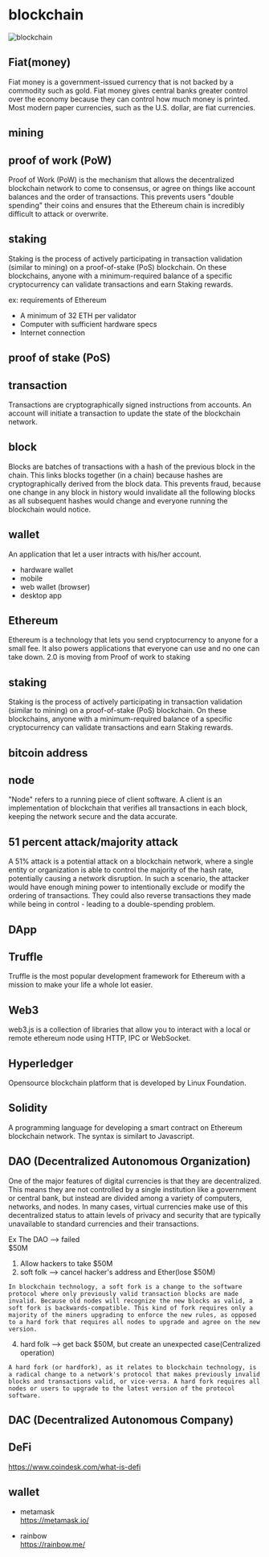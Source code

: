 # blockchain
![blockchain](https://user-images.githubusercontent.com/474225/114293931-77ac7800-9a68-11eb-9464-797099bac6ca.png)


## Fiat(money)
Fiat money is a government-issued currency that is not backed by a commodity such as gold. Fiat money gives central banks greater control over the economy because they can control how much money is printed. Most modern paper currencies, such as the U.S. dollar, are fiat currencies.


## mining

## proof of work (PoW)
Proof of Work (PoW) is the mechanism that allows the decentralized blockchain network to come to consensus, or agree on things like account balances and the order of transactions. This prevents users "double spending" their coins and ensures that the Ethereum chain is incredibly difficult to attack or overwrite.


## staking
Staking is the process of actively participating in transaction validation (similar to mining) on a proof-of-stake (PoS) blockchain. On these blockchains, anyone with a minimum-required balance of a specific cryptocurrency can validate transactions and earn Staking rewards.    
  
ex: requirements of Ethereum  
- A minimum of 32 ETH per validator
- Computer with sufficient hardware specs
- Internet connection

## proof of stake (PoS)

## transaction
Transactions are cryptographically signed instructions from accounts. An account will initiate a transaction to update the state of the blockchain network.

## block
Blocks are batches of transactions with a hash of the previous block in the chain. This links blocks together (in a chain) because hashes are cryptographically derived from the block data. This prevents fraud, because one change in any block in history would invalidate all the following blocks as all subsequent hashes would change and everyone running the blockchain would notice.

## wallet
An application that let a user intracts with his/her account.  
- hardware wallet 
- mobile 
- web wallet (browser)
- desktop app

## Ethereum
Ethereum is a technology that lets you send cryptocurrency to anyone for a small fee. It also powers applications that everyone can use and no one can take down.
2.0 is moving from Proof of work to staking

## staking
Staking is the process of actively participating in transaction validation (similar to mining) on a proof-of-stake (PoS) blockchain. On these blockchains, anyone with a minimum-required balance of a specific cryptocurrency can validate transactions and earn Staking rewards.

## bitcoin address

## node
"Node" refers to a running piece of client software. A client is an implementation of blockchain that verifies all transactions in each block, keeping the network secure and the data accurate.

## 51 percent attack/majority attack
A 51% attack is a potential attack on a blockchain network, where a single entity or organization is able to control the majority of the hash rate, potentially causing a network disruption. In such a scenario, the attacker would have enough mining power to intentionally exclude or modify the ordering of transactions. They could also reverse transactions they made while being in control - leading to a double-spending problem.

## DApp

## Truffle
Truffle is the most popular development framework for Ethereum with a mission to make your life a whole lot easier.  

## Web3
web3.js is a collection of libraries that allow you to interact with a local or remote ethereum node using HTTP, IPC or WebSocket.

## Hyperledger
Opensource blockchain platform that is developed by Linux Foundation.

## Solidity
A programming language for developing a smart contract on Ethereum blockchain network. The syntax is similart to Javascript.

## DAO (Decentralized Autonomous Organization)
One of the major features of digital currencies is that they are decentralized. This means they are not controlled by a single institution like a government or central bank, but instead are divided among a variety of computers, networks, and nodes. In many cases, virtual currencies make use of this decentralized status to attain levels of privacy and security that are typically unavailable to standard currencies and their transactions.

Ex The DAO --> failed   
$50M  
1. Allow hackers to take $50M
2. soft folk --> cancel hacker's address and Ether(lose $50M)
```
In blockchain technology, a soft fork is a change to the software protocol where only previously valid transaction blocks are made invalid. Because old nodes will recognize the new blocks as valid, a soft fork is backwards-compatible. This kind of fork requires only a majority of the miners upgrading to enforce the new rules, as opposed to a hard fork that requires all nodes to upgrade and agree on the new version.
```
4. hard folk --> get back $50M, but create an unexpected case(Centralized operation)
```
A hard fork (or hardfork), as it relates to blockchain technology, is a radical change to a network's protocol that makes previously invalid blocks and transactions valid, or vice-versa. A hard fork requires all nodes or users to upgrade to the latest version of the protocol software.
```

## DAC (Decentralized Autonomous Company)

## DeFi
https://www.coindesk.com/what-is-defi  

## wallet

- metamask  
https://metamask.io/

- rainbow   
https://rainbow.me/
